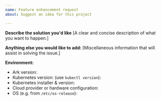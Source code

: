 ```yaml
---
name: Feature enhancement request
about: Suggest an idea for this project

---
```


**Describe the solution you'd like**
[A clear and concise description of what you want to happen.]


**Anything else you would like to add:**
[Miscellaneous information that will assist in solving the issue.]


**Environment:**

- Ark version:
- Kubernetes version: (use `kubectl version`):
- Kubernetes installer & version:
- Cloud provider or hardware configuration:
- OS (e.g. from `/etc/os-release`):
